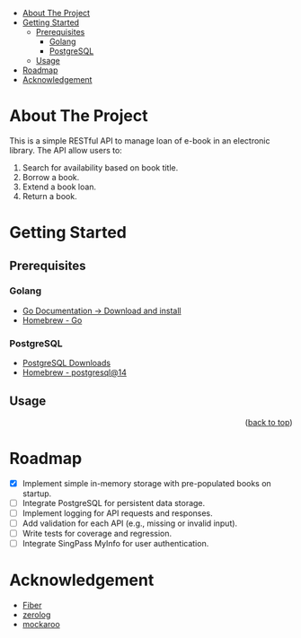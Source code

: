 <a id="readme-top"></a>

- [About The Project](#about-the-project)
- [Getting Started](#getting-started)
  - [Prerequisites](#prerequisites)
    - [Golang](#golang)
    - [PostgreSQL](#postgresql)
  - [Usage](#usage)
- [Roadmap](#roadmap)
- [Acknowledgement](#acknowledgement)

# About The Project

This is a simple RESTful API to manage loan of e-book in an electronic library. The API allow users to:

1. Search for availability based on book title.
2. Borrow a book.
3. Extend a book loan.
4. Return a book.

# Getting Started

## Prerequisites

### Golang

- [Go Documentation -> Download and install](https://go.dev/doc/install)
- [Homebrew - Go](https://formulae.brew.sh/formula/go)

### PostgreSQL

- [PostgreSQL Downloads](https://www.postgresql.org/download/)
- [Homebrew - postgresql@14](https://formulae.brew.sh/formula/postgresql@14)

## Usage

<p align="right">(<a href="#readme-top">back to top</a>)</p>

# Roadmap

- [x] Implement simple in-memory storage with pre-populated books on startup.
- [ ] Integrate PostgreSQL for persistent data storage.
- [ ] Implement logging for API requests and responses.
- [ ] Add validation for each API (e.g., missing or invalid input).
- [ ] Write tests for coverage and regression.
- [ ] Integrate SingPass MyInfo for user authentication.

# Acknowledgement

- [Fiber](https://docs.gofiber.io/)
- [zerolog](https://github.com/rs/zerolog)
- [mockaroo](https://www.mockaroo.com/)
